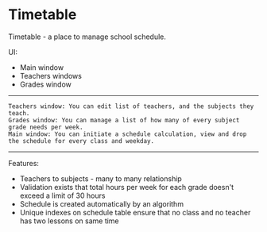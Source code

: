 # Timetable
Timetable - a place to manage school schedule.

UI:
 * Main window
 * Teachers windows
 * Grades window

------------------------------------------------------------------------------------------------------------------------

    Teachers window: You can edit list of teachers, and the subjects they teach.
    Grades window: You can manage a list of how many of every subject grade needs per week.
    Main window: You can initiate a schedule calculation, view and drop the schedule for every class and weekday.

------------------------------------------------------------------------------------------------------------------------

Features:
 + Teachers to subjects - many to many relationship
 + Validation exists that total hours per week for each grade doesn't exceed a limit of 30 hours
 + Schedule is created automatically by an algorithm 
 + Unique indexes on schedule table ensure that no class and no teacher has two lessons on same time